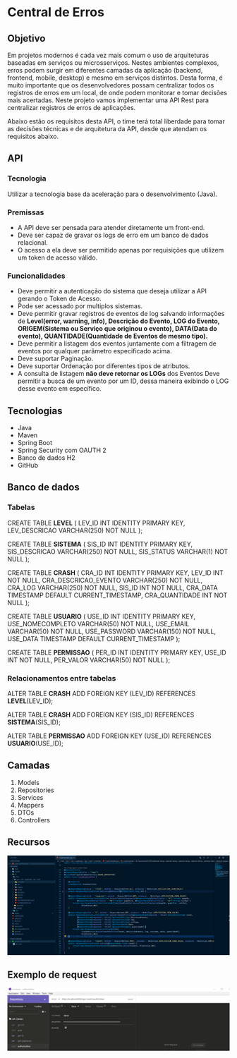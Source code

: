 # Central de Erros

## Objetivo

Em projetos modernos é cada vez mais comum o uso de arquiteturas baseadas em serviços ou microsserviços. Nestes ambientes complexos, erros podem surgir em diferentes camadas da aplicação (backend, frontend, mobile, desktop) e mesmo em serviços distintos. Desta forma, é muito importante que os desenvolvedores possam centralizar todos os registros de erros em um local, de onde podem monitorar e tomar decisões mais acertadas. Neste projeto vamos implementar uma API Rest para centralizar registros de erros de aplicações.

Abaixo estão os requisitos desta API, o time terá total liberdade para tomar as decisões técnicas e de arquitetura da API, desde que atendam os requisitos abaixo.

## API
### Tecnologia
Utilizar a tecnologia base da aceleração para o desenvolvimento (Java).

### Premissas
* A API deve ser pensada para atender diretamente um front-end.
* Deve ser capaz de gravar os logs de erro em um banco de dados relacional.
* O acesso a ela deve ser permitido apenas por requisições que utilizem um token de acesso válido.

### Funcionalidades

* Deve permitir a autenticação do sistema que deseja utilizar a API gerando o Token de Acesso.
* Pode ser acessado por multiplos sistemas.
* Deve permitir gravar registros de eventos de log salvando informações de **Level(error, warning, info), Descrição do Evento, LOG do Evento, ORIGEM(Sistema ou Serviço que originou o evento), DATA(Data do evento), QUANTIDADE(Quantidade de Eventos de mesmo tipo).**
* Deve permitir a listagem dos eventos juntamente com a filtragem de 
eventos por qualquer parâmetro especificado acima.
* Deve suportar Paginação.
* Deve suportar Ordenação por diferentes tipos de atributos.
* A consulta de listagem **não deve retornar os LOGs** dos Eventos
Deve permitir a busca de um evento por um ID, dessa maneira exibindo o LOG desse evento em específico.


## Tecnologias

* Java
* Maven
* Spring Boot
* Spring Security com OAUTH 2
* Banco de dados H2
* GitHub

## Banco de dados

###  Tabelas
CREATE TABLE **LEVEL**
(
  LEV_ID INT IDENTITY PRIMARY KEY,
  LEV_DESCRICAO VARCHAR(250) NOT NULL
);

CREATE TABLE **SISTEMA**
(
  SIS_ID INT IDENTITY PRIMARY KEY,
  SIS_DESCRICAO VARCHAR(250) NOT NULL,
  SIS_STATUS VARCHAR(1) NOT NULL
);

CREATE TABLE **CRASH**
(
  CRA_ID INT IDENTITY PRIMARY KEY,
  LEV_ID INT NOT NULL,
  CRA_DESCRICAO_EVENTO VARCHAR(250) NOT NULL,
  CRA_LOG VARCHAR(250) NOT NULL,
  SIS_ID INT NOT NULL,
  CRA_DATA TIMESTAMP DEFAULT CURRENT_TIMESTAMP,
  CRA_QUANTIDADE INT NOT NULL
);

CREATE TABLE **USUARIO**
(
  USE_ID INT IDENTITY PRIMARY KEY,
  USE_NOMECOMPLETO VARCHAR(50) NOT NULL,
  USE_EMAIL VARCHAR(50) NOT NULL,
  USE_PASSWORD VARCHAR(150) NOT NULL,
  USE_DATA TIMESTAMP DEFAULT CURRENT_TIMESTAMP
);

CREATE TABLE **PERMISSAO**
(
  PER_ID INT IDENTITY PRIMARY KEY,
  USE_ID INT NOT NULL,
  PER_VALOR VARCHAR(50) NOT NULL
);

### Relacionamentos entre tabelas

ALTER TABLE **CRASH**
    ADD FOREIGN KEY (LEV_ID) 
    REFERENCES **LEVEL**(LEV_ID);

ALTER TABLE **CRASH**
    ADD FOREIGN KEY (SIS_ID) 
    REFERENCES **SISTEMA**(SIS_ID);


ALTER TABLE **PERMISSAO**
    ADD FOREIGN KEY (USE_ID) 
    REFERENCES **USUARIO**(USE_ID);


## Camadas
1. Models
2. Repositories
3. Services
4. Mappers
5. DTOs
6. Controllers

## Recursos

![alt text](https://github.com/Ivairpuerari/api-crash/blob/master/classController.PNG)

## Exemplo de request

![alt text](https://github.com/Ivairpuerari/api-crash/blob/master/example_authorization.gif)


